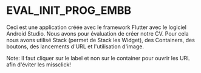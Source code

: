 # EVAL_INIT_PROG_EMBB
Ceci est une application créée avec le framework Flutter avec le logiciel Android Studio.
Nous avons pour évaluation de créer notre CV.
Pour cela nous avons utilisé Stack (permet de Stack les Widget), des Containers, des boutons, des lancements d'URL et l'utilisation d'image.

Note: Il faut cliquer sur le label et non sur le container pour ouvrir les URL afin d'éviter les missclick!
